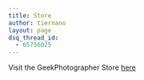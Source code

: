```yaml
---
title: Store
author: tiernano
layout: page
dsq_thread_id:
  - 65756025
---
```

Visit the GeekPhotographer Store [here][1]

 [1]: http://astore.amazon.com/lotassmartmann00